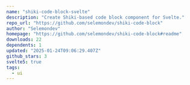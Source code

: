 ```yaml
---
name: "shiki-code-block-svelte"
description: "Create Shiki-based code block component for Svelte."
repo_url: "https://github.com/selemondev/shiki-code-block"
author: "Selemondev"
homepage: "https://github.com/selemondev/shiki-code-block#readme"
downloads: 22
dependents: 1
updated: "2025-01-24T09:06:29.407Z"
github_stars: 3
svelte5: true
tags: 
  - ui
---
```

